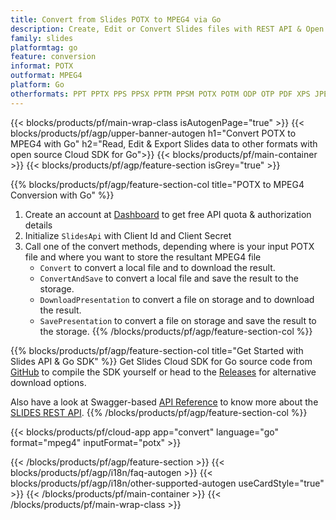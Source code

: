 ```yaml
---
title: Convert from Slides POTX to MPEG4 via Go 
description: Create, Edit or Convert Slides files with REST API & Open Source Go SDK
family: slides
platformtag: go
feature: conversion
informat: POTX
outformat: MPEG4
platform: Go
otherformats: PPT PPTX PPS PPSX PPTM PPSM POTX POTM ODP OTP PDF XPS JPEG PNG BMP TIFF SVG HTML SWF HTML5 GIF XAML
---
```


{{< blocks/products/pf/main-wrap-class isAutogenPage="true" >}}
{{< blocks/products/pf/agp/upper-banner-autogen h1="Convert POTX to MPEG4 with Go" h2="Read, Edit & Export Slides data to other formats with open source Cloud SDK for Go">}}
{{< blocks/products/pf/main-container >}}
{{< blocks/products/pf/agp/feature-section isGrey="true" >}}

{{% blocks/products/pf/agp/feature-section-col title="POTX to MPEG4 Conversion with Go" %}}
1. Create an account at <a href="https://dashboard.aspose.cloud/">Dashboard</a> to get free API quota & authorization details
1. Initialize ```SlidesApi``` with Client Id and Client Secret
1. Call one of the convert methods, depending where is your input POTX file and where you want to store the resultant MPEG4 file
    - ```Convert``` to convert a local file and to download the result.
    - ```ConvertAndSave``` to convert a local file and save the result to the storage.
    - ```DownloadPresentation``` to convert a file on storage and to download the result.
    - ```SavePresentation``` to convert a file on storage and save the result to the storage.
{{% /blocks/products/pf/agp/feature-section-col %}}

{{% blocks/products/pf/agp/feature-section-col title="Get Started with Slides API & Go SDK" %}}
Get Slides Cloud SDK for Go source code from [GitHub](https://github.com/aspose-slides-cloud/aspose-slides-cloud-go) to compile the SDK yourself or head to the [Releases](https://releases.aspose.cloud/) for alternative download options. 

Also have a look at Swagger-based [API Reference](https://apireference.aspose.cloud/slides/) to know more about the [SLIDES REST API](https://products.aspose.cloud/slides/curl/).
{{% /blocks/products/pf/agp/feature-section-col %}}

{{< blocks/products/pf/cloud-app app="convert" language="go" format="mpeg4" inputFormat="potx" >}}

{{< /blocks/products/pf/agp/feature-section >}}
{{< blocks/products/pf/agp/i18n/faq-autogen >}}
{{< blocks/products/pf/agp/i18n/other-supported-autogen useCardStyle="true" >}}
{{< /blocks/products/pf/main-container >}}
{{< /blocks/products/pf/main-wrap-class >}}